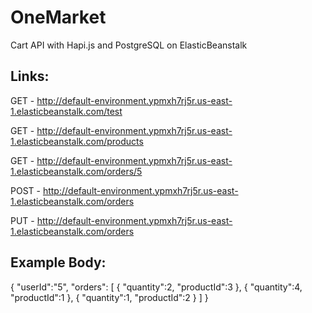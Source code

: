 # OneMarket
Cart API with Hapi.js and PostgreSQL on ElasticBeanstalk

## Links:

GET - http://default-environment.ypmxh7rj5r.us-east-1.elasticbeanstalk.com/test

GET - http://default-environment.ypmxh7rj5r.us-east-1.elasticbeanstalk.com/products

GET - http://default-environment.ypmxh7rj5r.us-east-1.elasticbeanstalk.com/orders/5

POST - http://default-environment.ypmxh7rj5r.us-east-1.elasticbeanstalk.com/orders

PUT - http://default-environment.ypmxh7rj5r.us-east-1.elasticbeanstalk.com/orders


## Example Body:

{
	"userId":"5",
	"orders":
	[
		{
			"quantity":2,
			"productId":3
		},
		{
			"quantity":4,
			"productId":1
		},
		{
			"quantity":1,
			"productId":2
		}
	]
}
